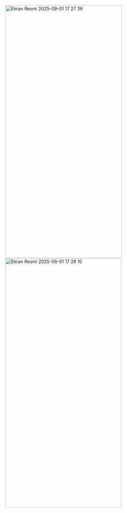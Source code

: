 <img width="364" height="791" alt="Ekran Resmi 2025-09-01 17 27 36" src="https://github.com/user-attachments/assets/d270c299-7633-4e4c-b870-64177a4a1159" />
<img width="362" height="781" alt="Ekran Resmi 2025-09-01 17 28 10" src="https://github.com/user-attachments/assets/1e2276f1-0d22-4ce0-a5d4-7d3df5d8e341" />
